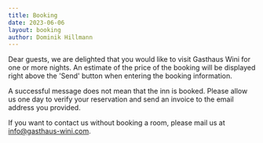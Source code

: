 ```yaml
---
title: Booking
date: 2023-06-06
layout: booking
author: Dominik Hillmann
---
```


Dear guests, we are delighted that you would like to visit Gasthaus Wini for one or more nights.
An estimate of the price of the booking will be displayed right above the 'Send' button when entering the
booking information.

A successful message does not mean that the inn is booked. 
Please allow us one day to verify your reservation and send an invoice to the email address you 
provided.

If you want to contact us without booking a room, please mail us at
[info@gasthaus-wini.com](mailto:info@gasthaus-wini.com).
